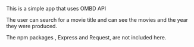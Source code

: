 This is a simple app that uses OMBD API

The user can search for a movie title and can  see the movies and the year they were produced.

The npm packages , Express and Request, are not included here.
